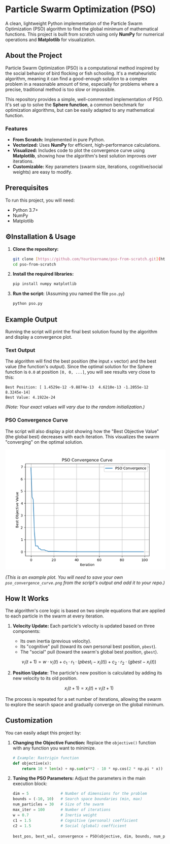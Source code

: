 # Particle Swarm Optimization (PSO)


A clean, lightweight Python implementation of the Particle Swarm Optimization (PSO) algorithm to find the global minimum of mathematical functions. This project is built from scratch using only **NumPy** for numerical operations and **Matplotlib** for visualization.

##  About the Project

Particle Swarm Optimization (PSO) is a computational method inspired by the social behavior of bird flocking or fish schooling. It's a metaheuristic algorithm, meaning it can find a good-enough solution to a complex problem in a reasonable amount of time, especially for problems where a precise, traditional method is too slow or impossible.

This repository provides a simple, well-commented implementation of PSO. It's set up to solve the **Sphere function**, a common benchmark for optimization algorithms, but can be easily adapted to any mathematical function.

### Features
* **From Scratch:** Implemented in pure Python.
* **Vectorized:** Uses **NumPy** for efficient, high-performance calculations.
* **Visualized:** Includes code to plot the convergence curve using **Matplotlib**, showing how the algorithm's best solution improves over iterations.
* **Customizable:** Key parameters (swarm size, iterations, cognitive/social weights) are easy to modify.

##  Prerequisites

To run this project, you will need:
* Python 3.7+
* NumPy
* Matplotlib

## ⚙️Installation & Usage

1.  **Clone the repository:**
    ```bash
    git clone [https://github.com/YourUsername/pso-from-scratch.git](https://github.com/YourUsername/pso-from-scratch.git)
    cd pso-from-scratch
    ```

2.  **Install the required libraries:**
    ```bash
    pip install numpy matplotlib
    ```

3.  **Run the script:**
    (Assuming you named the file `pso.py`)
    ```bash
    python pso.py
    ```

## Example Output

Running the script will print the final best solution found by the algorithm and display a convergence plot.

### Text Output

The algorithm will find the best position (the input `x` vector) and the best value (the function's output). Since the optimal solution for the Sphere function is `0.0` at position `[0, 0, ...]`, you will see results very close to this:

```
Best Position: [ 1.4529e-12 -9.8874e-13  4.6210e-13 -1.2055e-12  8.3245e-14]
Best Value: 4.1922e-24
```
*(Note: Your exact values will vary due to the random initialization.)*

### PSO Convergence Curve

The script will also display a plot showing how the "Best Objective Value" (the global best) decreases with each iteration. This visualizes the swarm "converging" on the optimal solution.

![PSO Convergence Curve](pso_convergence_curve.png)

*(This is an example plot. You will need to save your own `pso_convergence_curve.png` from the script's output and add it to your repo.)*

## How It Works

The algorithm's core logic is based on two simple equations that are applied to each particle in the swarm at every iteration.

1.  **Velocity Update:** Each particle's velocity is updated based on three components:
    * Its own inertia (previous velocity).
    * Its "cognitive" pull (toward its own personal best position, `pbest`).
    * The "social" pull (toward the swarm's global best position, `gbest`).

    $$v_i(t+1) = w \cdot v_i(t) + c_1 \cdot r_1 \cdot (pbest_i - x_i(t)) + c_2 \cdot r_2 \cdot (gbest - x_i(t))$$

2.  **Position Update:** The particle's new position is calculated by adding its new velocity to its old position.

    $$x_i(t+1) = x_i(t) + v_i(t+1)$$

The process is repeated for a set number of iterations, allowing the swarm to explore the search space and gradually converge on the global minimum.

## Customization

You can easily adapt this project by:

1.  **Changing the Objective Function:**
    Replace the `objective()` function with any function you want to minimize.

    ```python
    # Example: Rastrigin function
    def objective(x):
        return 10 * len(x) + np.sum(x**2 - 10 * np.cos(2 * np.pi * x))
    ```

2.  **Tuning the PSO Parameters:**
    Adjust the parameters in the main execution block:

    ```python
    dim = 5              # Number of dimensions for the problem
    bounds = (-10, 10)   # Search space boundaries (min, max)
    num_particles = 30   # Size of the swarm
    max_iter = 100       # Number of iterations
    w = 0.7              # Inertia weight
    c1 = 1.5             # Cognitive (personal) coefficient
    c2 = 1.5             # Social (global) coefficient

    best_pos, best_val, convergence = PSO(objective, dim, bounds, num_particles, max_iter, w, c1, c2)
    ```

